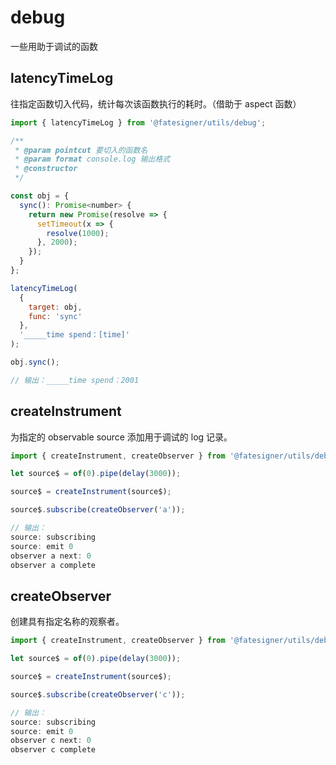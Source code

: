 # debug
一些用助于调试的函数

## latencyTimeLog
往指定函数切入代码，统计每次该函数执行的耗时。（借助于 aspect 函数）

```js
import { latencyTimeLog } from '@fatesigner/utils/debug';

/**
 * @param pointcut 要切入的函数名
 * @param format console.log 输出格式
 * @constructor
 */

const obj = {
  sync(): Promise<number> {
    return new Promise(resolve => {
      setTimeout(x => {
        resolve(1000);
      }, 2000);
    });
  }
};

latencyTimeLog(
  {
    target: obj,
    func: 'sync'
  },
  '_____time spend：[time]'
);

obj.sync();

// 输出：_____time spend：2001
```

## createInstrument
为指定的 observable source 添加用于调试的 log 记录。

```js
import { createInstrument, createObserver } from '@fatesigner/utils/debug';

let source$ = of(0).pipe(delay(3000));

source$ = createInstrument(source$);

source$.subscribe(createObserver('a'));

// 输出：
source: subscribing
source: emit 0
observer a next: 0
observer a complete
```

## createObserver
创建具有指定名称的观察者。

```js
import { createInstrument, createObserver } from '@fatesigner/utils/debug';

let source$ = of(0).pipe(delay(3000));

source$ = createInstrument(source$);

source$.subscribe(createObserver('c'));

// 输出：
source: subscribing
source: emit 0
observer c next: 0
observer c complete
```
